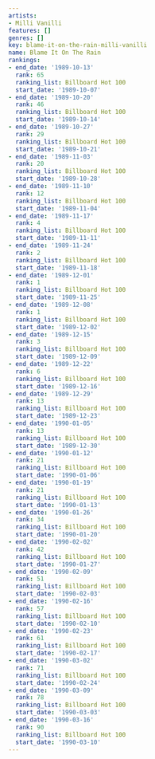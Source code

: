 ```yaml
---
artists:
- Milli Vanilli
features: []
genres: []
key: blame-it-on-the-rain-milli-vanilli
name: Blame It On The Rain
rankings:
- end_date: '1989-10-13'
  rank: 65
  ranking_list: Billboard Hot 100
  start_date: '1989-10-07'
- end_date: '1989-10-20'
  rank: 46
  ranking_list: Billboard Hot 100
  start_date: '1989-10-14'
- end_date: '1989-10-27'
  rank: 29
  ranking_list: Billboard Hot 100
  start_date: '1989-10-21'
- end_date: '1989-11-03'
  rank: 20
  ranking_list: Billboard Hot 100
  start_date: '1989-10-28'
- end_date: '1989-11-10'
  rank: 12
  ranking_list: Billboard Hot 100
  start_date: '1989-11-04'
- end_date: '1989-11-17'
  rank: 4
  ranking_list: Billboard Hot 100
  start_date: '1989-11-11'
- end_date: '1989-11-24'
  rank: 2
  ranking_list: Billboard Hot 100
  start_date: '1989-11-18'
- end_date: '1989-12-01'
  rank: 1
  ranking_list: Billboard Hot 100
  start_date: '1989-11-25'
- end_date: '1989-12-08'
  rank: 1
  ranking_list: Billboard Hot 100
  start_date: '1989-12-02'
- end_date: '1989-12-15'
  rank: 3
  ranking_list: Billboard Hot 100
  start_date: '1989-12-09'
- end_date: '1989-12-22'
  rank: 6
  ranking_list: Billboard Hot 100
  start_date: '1989-12-16'
- end_date: '1989-12-29'
  rank: 13
  ranking_list: Billboard Hot 100
  start_date: '1989-12-23'
- end_date: '1990-01-05'
  rank: 13
  ranking_list: Billboard Hot 100
  start_date: '1989-12-30'
- end_date: '1990-01-12'
  rank: 21
  ranking_list: Billboard Hot 100
  start_date: '1990-01-06'
- end_date: '1990-01-19'
  rank: 21
  ranking_list: Billboard Hot 100
  start_date: '1990-01-13'
- end_date: '1990-01-26'
  rank: 34
  ranking_list: Billboard Hot 100
  start_date: '1990-01-20'
- end_date: '1990-02-02'
  rank: 42
  ranking_list: Billboard Hot 100
  start_date: '1990-01-27'
- end_date: '1990-02-09'
  rank: 51
  ranking_list: Billboard Hot 100
  start_date: '1990-02-03'
- end_date: '1990-02-16'
  rank: 57
  ranking_list: Billboard Hot 100
  start_date: '1990-02-10'
- end_date: '1990-02-23'
  rank: 61
  ranking_list: Billboard Hot 100
  start_date: '1990-02-17'
- end_date: '1990-03-02'
  rank: 71
  ranking_list: Billboard Hot 100
  start_date: '1990-02-24'
- end_date: '1990-03-09'
  rank: 78
  ranking_list: Billboard Hot 100
  start_date: '1990-03-03'
- end_date: '1990-03-16'
  rank: 90
  ranking_list: Billboard Hot 100
  start_date: '1990-03-10'
---
```


